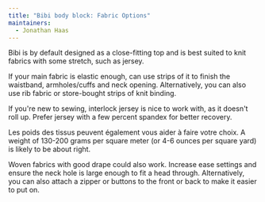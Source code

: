 ```yaml
---
title: "Bibi body block: Fabric Options"
maintainers:
  - Jonathan Haas
---
```


Bibi is by default designed as a close-fitting top and is best suited to knit fabrics with some stretch, such as jersey.

If your main fabric is elastic enough, can use strips of it to finish the waistband, armholes/cuffs and neck opening.
Alternatively, you can also use rib fabric or store-bought strips of knit binding.

<Tip>
If you're new to sewing, interlock jersey is nice to work with, as it doesn't roll up. 
Prefer jersey with a few percent spandex for better recovery.

Les poids des tissus peuvent également vous aider à faire votre choix.
A weight of 130-200 grams per square meter (or 4-6 ounces per square yard) is likely to be about right. </Tip>

<Note>
Woven fabrics with good drape could also work. 
Increase ease settings and ensure the neck hole is large enough to fit a head through.
Alternatively, you can also attach a zipper or buttons to the front or back to make it easier to put on.
</Note>
